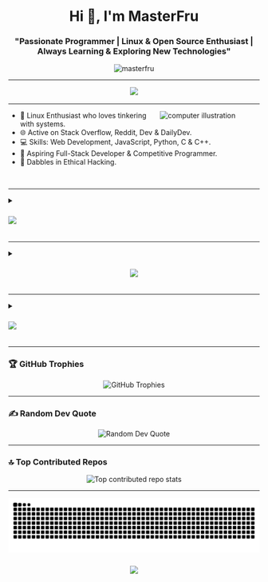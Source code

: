 
<h1 align="center">Hi 👋, I'm MasterFru</h1>
<h3 align="center">"Passionate Programmer | Linux & Open Source Enthusiast | Always Learning & Exploring New Technologies"</h3>

<p align="center"> 
  <img src="https://komarev.com/ghpvc/?username=masterfru&label=Profile%20views&color=0e75b6&style=flat" alt="masterfru" />
</p>

---

<p align="center">
  <img src="https://readme-typing-svg.demolab.com/?lines=Hello+There!👋;I'm+MasterFru!;Linux+Enthusiast🐧;Code+Explorer💻;&font=Poppins&center=true&width=500&height=50">
</p>

---

<img src="https://raw.githubusercontent.com/MicaelliMedeiros/micaellimedeiros/master/image/computer-illustration.png" alt="computer illustration" width="200" align="right">

- 🌱 Linux Enthusiast who loves tinkering with systems.
- 🌐 Active on Stack Overflow, Reddit, Dev & DailyDev.
- 💻 Skills: Web Development, JavaScript, Python, C & C++.
- 🎯 Aspiring Full-Stack Developer & Competitive Programmer.
- 🔐 Dabbles in Ethical Hacking.

<br>

---

<details>
  <summary><h3 align="left"><img src="https://readme-typing-svg.demolab.com/?lines=📊+My+GitHub+Statistics;&font=Poppins&width=500&height=50"></h3></summary>
  
  <div align="center">
    <p>
      <img src="https://github-profile-summary-cards.vercel.app/api/cards/profile-details?username=masterfru&theme=tokyonight" alt="GitHub Profile Details"/>
    </p>
    <div style="display: flex; justify-content: space-between; width: 100%; max-width: 100%; flex-wrap: wrap;">
      <p style="flex: 1 1 48%; margin: 0;">
        <img src="https://github-readme-stats.vercel.app/api?username=masterfru&show_icons=true&theme=tokyonight&include_all_commits=true&count_private=true" alt="GitHub Stats"/>
      </p>
      <p style="flex: 1 1 48%; margin: 0;">
        <img src="https://streak-stats.demolab.com/?user=masterfru&theme=tokyonight" alt="GitHub Streak Stats"/>
      </p>
    </div>
    <p>
      <img src="https://github-readme-activity-graph.vercel.app/graph?username=masterfru&theme=tokyo-night" alt="GitHub Activity Graph"/>
    </p>
  </div>
</details>




---

<details>
<summary><h3 align="center"><img src="https://readme-typing-svg.demolab.com/?lines=🌐+Socials;&font=Poppins"></h3></summary>

[![Discord](https://img.shields.io/badge/Discord-%237289DA.svg?logo=discord&logoColor=white)]()  
[![X](https://img.shields.io/badge/X-1DA1F2?logo=x&logoColor=white)](https://x.com/Mintwheel8239)  
[![Stack Overflow](https://img.shields.io/badge/Stack%20Overflow-FE7A16?logo=stack-overflow&logoColor=white)](https://stackoverflow.com/users/26554400/master-fru)  
[![Facebook](https://img.shields.io/badge/Facebook-1877F2?logo=facebook&logoColor=white)](https://www.facebook.com/profile.php?id=61560315345439)  
[![Instagram](https://img.shields.io/badge/Instagram-E4405F?logo=instagram&logoColor=white)](https://www.instagram.com/mahmudgalib1/)
[![Reddit](https://img.shields.io/badge/Reddit-FF4500?logo=reddit&logoColor=white)](https://www.reddit.com/user/MasterFru/)  
[![daily.dev](https://img.shields.io/badge/daily.dev-FFFFFF?logo=daily.dev&logoColor=black)](https://app.daily.dev/masterfru)  
[![DEV Community](https://img.shields.io/badge/DEV.to-0A0A0A?logo=devdotto&logoColor=white)](https://dev.to/masterfru)
</details>

---

<details>
<summary><h3 align="left"><img src="https://readme-typing-svg.demolab.com/?lines=💻+Tech+Stack;&font=Poppins"></h3></summary>

![C](https://img.shields.io/badge/c-%2300599C.svg?style=flat&logo=c&logoColor=white) 
![CSS3](https://img.shields.io/badge/css3-%231572B6.svg?style=flat&logo=css3&logoColor=white) 
![Dart](https://img.shields.io/badge/dart-%230175C2.svg?style=flat&logo=dart&logoColor=white) 
![HTML5](https://img.shields.io/badge/html5-%23E34F26.svg?style=flat&logo=html5&logoColor=white) 
![JavaScript](https://img.shields.io/badge/javascript-%23323330.svg?style=flat&logo=javascript&logoColor=%23F7DF1E) 
![Markdown](https://img.shields.io/badge/markdown-%23000000.svg?style=flat&logo=markdown&logoColor=white) 
![PowerShell](https://img.shields.io/badge/PowerShell-%235391FE.svg?style=flat&logo=powershell&logoColor=white) 
![Python](https://img.shields.io/badge/python-3670A0?style=flat&logo=python&logoColor=ffdd54) 
![Shell Script](https://img.shields.io/badge/shell_script-%23121011.svg?style=flat&logo=gnu-bash&logoColor=white) 
![Windows Terminal](https://img.shields.io/badge/Windows%20Terminal-%234D4D4D.svg?style=flat&logo=windows-terminal&logoColor=white) 
![YAML](https://img.shields.io/badge/yaml-%23ffffff.svg?style=flat&logo=yaml&logoColor=151515) 
![AWS](https://img.shields.io/badge/AWS-%23FF9900.svg?style=flat&logo=amazon-aws&logoColor=white) 
![Azure](https://img.shields.io/badge/azure-%230072C6.svg?style=flat&logo=microsoftazure&logoColor=white) 
![Google Cloud](https://img.shields.io/badge/GoogleCloud-%234285F4.svg?style=flat&logo=google-cloud&logoColor=white) 
![Cloudflare](https://img.shields.io/badge/Cloudflare-F38020?style=flat&logo=Cloudflare&logoColor=white) 
![Heroku](https://img.shields.io/badge/heroku-%23430098.svg?style=flat&logo=heroku&logoColor=white) 
![GithubPages](https://img.shields.io/badge/github%20pages-121013?style=flat&logo=github&logoColor=white) 
![Vercel](https://img.shields.io/badge/vercel-%23000000.svg?style=flat&logo=vercel&logoColor=white) 
![Astro](https://img.shields.io/badge/astro-%232C2052.svg?style=flat&logo=astro&logoColor=white) 
![Express.js](https://img.shields.io/badge/express.js-%23404d59.svg?style=flat&logo=express&logoColor=%2361DAFB) 
![Flutter](https://img.shields.io/badge/Flutter-%2302569B.svg?style=flat&logo=Flutter&logoColor=white) 
![Insomnia](https://img.shields.io/badge/Insomnia-black?style=flat&logo=insomnia&logoColor=5849BE) 
![NPM](https://img.shields.io/badge/NPM-%23CB3837.svg?style=flat&logo=npm&logoColor=white) 
![NodeJS](https://img.shields.io/badge/node.js-6DA55F?style=flat&logo=node.js&logoColor=white) 
![PNPM](https://img.shields.io/badge/pnpm-%234a4a4a.svg?style=flat&logo=pnpm&logoColor=f69220) 
![SASS](https://img.shields.io/badge/SASS-hotpink.svg?style=flat&logo=SASS&logoColor=white) 
![TailwindCSS](https://img.shields.io/badge/tailwindcss-%2338B2AC.svg?style=flat&logo=tailwind-css&logoColor=white) 
![WordPress](https://img.shields.io/badge/WordPress-%23117AC9.svg?style=flat&logo=WordPress&logoColor=white) 
![Apache](https://img.shields.io/badge/apache-%23D42029.svg?style=flat&logo=apache&logoColor=white) 
![Nginx](https://img.shields.io/badge/nginx-%23009639.svg?style=flat&logo=nginx&logoColor=white) 
![MongoDB](https://img.shields.io/badge/MongoDB-%234ea94b.svg?style=flat&logo=mongodb&logoColor=white) 
![Postgres](https://img.shields.io/badge/postgres-%23316192.svg?style=flat&logo=postgresql&logoColor=white) 
![Redis](https://img.shields.io/badge/redis-%23DD0031.svg?style=flat&logo=redis&logoColor=white) 
![Adobe](https://img.shields.io/badge/adobe-%23FF0000.svg?style=flat&logo=adobe&logoColor=white) 
![Adobe Acrobat Reader](https://img.shields.io/badge/Adobe%20Acrobat%20Reader-EC1C24.svg?style=flat&logo=Adobe%20Acrobat%20Reader&logoColor=white) 
![Adobe Illustrator](https://img.shields.io/badge/adobe%20illustrator-%23FF9A00.svg?style=flat&logo=adobe%20illustrator&logoColor=white) 
![Adobe Photoshop](https://img.shields.io/badge/adobe%20photoshop-%2331A8FF.svg?style=flat&logo=adobe%20photoshop&logoColor=white) 
![Adobe Premiere Pro](https://img.shields.io/badge/Adobe%20Premiere%20Pro-9999FF.svg?style=flat&logo=Adobe%20Premiere%20Pro&logoColor=white) 
![Figma](https://img.shields.io/badge/figma-%23F24E1E.svg?style=flat&logo=figma&logoColor=white) 

</details>

---

<h3 align="left">🏆 GitHub Trophies</h3>

<p align="center">
  <img src="https://github-profile-trophy.vercel.app/?username=masterfru&theme=tokyonight&no-frame=false&no-bg=false&margin-w=4" alt="GitHub Trophies"/>
</p>

---

<h3 align="left">✍️ Random Dev Quote</h3>

<p align="center">
  <img src="https://quotes-github-readme.vercel.app/api?type=vertical&theme=tokyonight" alt="Random Dev Quote"/>
</p>

---

<h3 align="left">🔝 Top Contributed Repos</h3>

<p align="center">
  <img src="https://github-contributor-stats.vercel.app/api?username=masterfru&limit=5&theme=tokyonight&combine_all_yearly_contributions=true" alt="Top contributed repo stats"/>
</p>

---


<img  src="https://raw.githubusercontent.com/MasterFru/MasterFru/output/github-contribution-grid-snake.svg">

<h3 align="center">
  <img src="https://readme-typing-svg.demolab.com/?lines=Thanks+for+Visiting+💖;&font=Poppins&center=true&width=500&height=50">
</h3>
